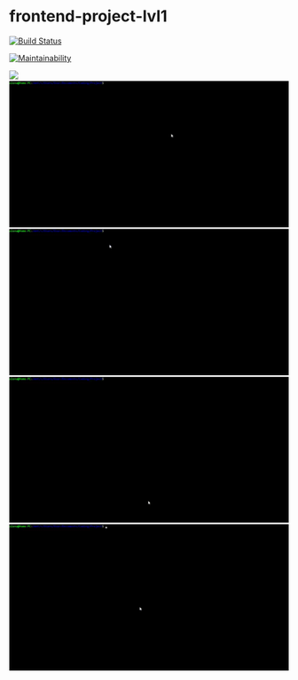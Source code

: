 # frontend-project-lvl1

[![Build Status](https://travis-ci.org/DeeRi/frontend-project-lvl1.svg?branch=master)](https://travis-ci.org/DeeRi/frontend-project-lvl1)

[![Maintainability](https://api.codeclimate.com/v1/badges/a99a88d28ad37a79dbf6/maintainability)](https://codeclimate.com/github/codeclimate/codeclimate/maintainability)

![](example-of-working.gif)
![](example-of-working1.gif)
![](example-of-working2.gif)
![](example-of-working3.gif)
![](example-of-working4.gif)
